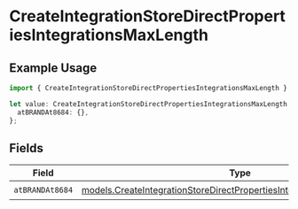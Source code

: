 # CreateIntegrationStoreDirectPropertiesIntegrationsMaxLength

## Example Usage

```typescript
import { CreateIntegrationStoreDirectPropertiesIntegrationsMaxLength } from "@vercel/sdk/models/createintegrationstoredirectop.js";

let value: CreateIntegrationStoreDirectPropertiesIntegrationsMaxLength = {
  atBRANDAt8684: {},
};
```

## Fields

| Field                                                                                                                                                  | Type                                                                                                                                                   | Required                                                                                                                                               | Description                                                                                                                                            |
| ------------------------------------------------------------------------------------------------------------------------------------------------------ | ------------------------------------------------------------------------------------------------------------------------------------------------------ | ------------------------------------------------------------------------------------------------------------------------------------------------------ | ------------------------------------------------------------------------------------------------------------------------------------------------------ |
| `atBRANDAt8684`                                                                                                                                        | [models.CreateIntegrationStoreDirectPropertiesIntegrationsAtBRANDAt8684](../models/createintegrationstoredirectpropertiesintegrationsatbrandat8684.md) | :heavy_check_mark:                                                                                                                                     | N/A                                                                                                                                                    |